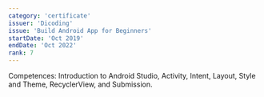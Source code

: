 ```yaml
---
category: 'certificate'
issuer: 'Dicoding'
issue: 'Build Android App for Beginners'
startDate: 'Oct 2019'
endDate: 'Oct 2022'
rank: 7
---
```


Competences: Introduction to Android Studio, Activity, Intent, Layout, Style and Theme, RecyclerView, and Submission.
